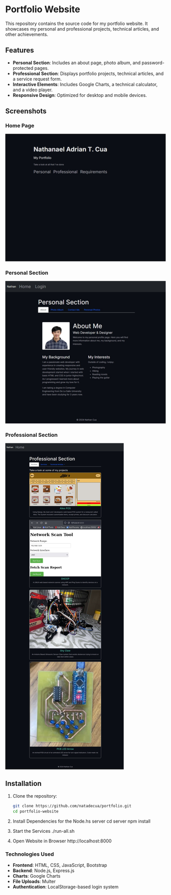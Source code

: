 # Portfolio Website

This repository contains the source code for my portfolio website. It showcases my personal and professional projects, technical articles, and other achievements.

## Features
- **Personal Section**: Includes an about page, photo album, and password-protected pages.
- **Professional Section**: Displays portfolio projects, technical articles, and a service request form.
- **Interactive Elements**: Includes Google Charts, a technical calculator, and a video player.
- **Responsive Design**: Optimized for desktop and mobile devices.

## Screenshots
### Home Page
![Home Page](resources/screenshots/home-page.jpeg)

### Personal Section
![Personal Section](resources/screenshots/personal-section.jpeg)

### Professional Section
![Professional Section](resources/screenshots/professional-section.jpeg)

## Installation
1. Clone the repository:
   ```bash
   git clone https://github.com/natadecua/portfolio.git
   cd portfolio-website

2. Install Dependencies for the Node.hs server
    cd server
    npm install

3. Start the Services
    ./run-all.sh

4. Open Website in Browser
    http://localhost:8000

### Technologies Used
- **Frontend**: HTML, CSS, JavaScript, Bootstrap
- **Backend**: Node.js, Express.js
- **Charts**: Google Charts
- **File Uploads**: Multer
- **Authentication**: LocalStorage-based login system